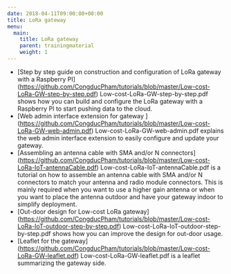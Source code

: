```yaml
---
date: 2018-04-11T09:00:00+00:00
title: LoRa gateway
menu:
  main:
    title: LoRa gateway
    parent: trainingmaterial
    weight: 1
---
```


- [Step by step guide on construction and configuration of LoRa gateway with a Raspberry PI] (https://github.com/CongducPham/tutorials/blob/master/Low-cost-LoRa-GW-step-by-step.pdf) Low-cost-LoRa-GW-step-by-step.pdf shows how you can build and configure the LoRa gateway with a Raspberry PI to start pushing data to the cloud.
- [Web admin interface extension for gateway ] (https://github.com/CongducPham/tutorials/blob/master/Low-cost-LoRa-GW-web-admin.pdf) Low-cost-LoRa-GW-web-admin.pdf explains the web admin interface extension to easily configure and update your gateway.
- [Assembling an antenna cable with SMA and/or N connectors] (https://github.com/CongducPham/tutorials/blob/master/Low-cost-LoRa-IoT-antennaCable.pdf) Low-cost-LoRa-IoT-antennaCable.pdf is a tutorial on how to assemble an antenna cable with SMA and/or N connectors to match your antenna and radio module connectors. This is mainly required when you want to use a higher gain antenna or when you want to place the antenna outdoor and have your gateway indoor to simplify deployment.
- [Out-door design for Low-cost LoRa gateway] (https://github.com/CongducPham/tutorials/blob/master/Low-cost-LoRa-IoT-outdoor-step-by-step.pdf) Low-cost-LoRa-IoT-outdoor-step-by-step.pdf shows how you can improve the design for out-door usage.
- [Leaflet for the gateway] (https://github.com/CongducPham/tutorials/blob/master/Low-cost-LoRa-GW-leaflet.pdf) Low-cost-LoRa-GW-leaflet.pdf is a leaflet summarizing the gateway side.


